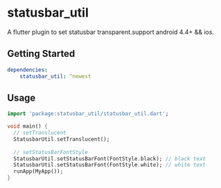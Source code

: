 # statusbar_util

A flutter plugin to set statusbar transparent.support android 4.4+ && ios.

## Getting Started

```yaml
dependencies:
    statusbar_util: ^newest
```

## Usage
```dart
import 'package:statusbar_util/statusbar_util.dart';

void main() {
  // setTranslucent
  StatusbarUtil.setTranslucent();
  
  // setStatusBarFontStyle
  StatusbarUtil.setStatusBarFont(FontStyle.black); // black text
  StatusbarUtil.setStatusBarFont(FontStyle.white); // white text
  runApp(MyApp());
}
```
